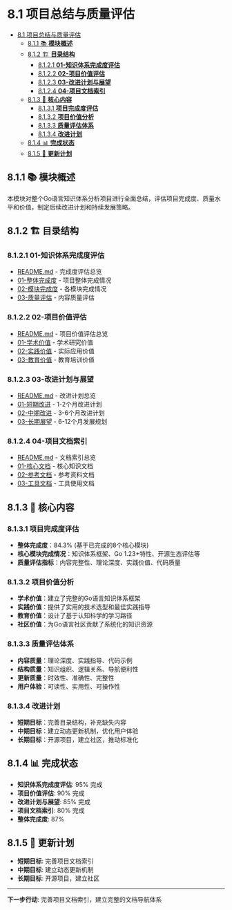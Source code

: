 ﻿# 8.1 项目总结与质量评估

<!-- TOC START -->
- [8.1 项目总结与质量评估](#81-项目总结与质量评估)
  - [8.1.1 📚 **模块概述**](#811--模块概述)
  - [8.1.2 🏗️ **目录结构**](#812-️-目录结构)
    - [8.1.2.1 **01-知识体系完成度评估**](#8121-01-知识体系完成度评估)
    - [8.1.2.2 **02-项目价值评估**](#8122-02-项目价值评估)
    - [8.1.2.3 **03-改进计划与展望**](#8123-03-改进计划与展望)
    - [8.1.2.4 **04-项目文档索引**](#8124-04-项目文档索引)
  - [8.1.3 🎯 **核心内容**](#813--核心内容)
    - [8.1.3.1 **项目完成度评估**](#8131-项目完成度评估)
    - [8.1.3.2 **项目价值分析**](#8132-项目价值分析)
    - [8.1.3.3 **质量评估体系**](#8133-质量评估体系)
    - [8.1.3.4 **改进计划**](#8134-改进计划)
  - [8.1.4 📊 **完成状态**](#814--完成状态)
  - [8.1.5 🔄 **更新计划**](#815--更新计划)
<!-- TOC END -->

## 8.1.1 📚 **模块概述**

本模块对整个Go语言知识体系分析项目进行全面总结，评估项目完成度、质量水平和价值，制定后续改进计划和持续发展策略。

## 8.1.2 🏗️ **目录结构**

### 8.1.2.1 **01-知识体系完成度评估**

- [README.md](01-知识体系完成度评估/README.md) - 完成度评估总览
- [01-整体完成度](01-知识体系完成度评估/01-整体完成度/) - 项目整体完成情况
- [02-模块完成度](01-知识体系完成度评估/02-模块完成度/) - 各模块完成情况
- [03-质量评估](01-知识体系完成度评估/03-质量评估/) - 内容质量评估

### 8.1.2.2 **02-项目价值评估**

- [README.md](02-项目价值评估/README.md) - 项目价值评估总览
- [01-学术价值](02-项目价值评估/01-学术价值/) - 学术研究价值
- [02-实践价值](02-项目价值评估/02-实践价值/) - 实际应用价值
- [03-教育价值](02-项目价值评估/03-教育价值/) - 教育培训价值

### 8.1.2.3 **03-改进计划与展望**

- [README.md](03-改进计划与展望/README.md) - 改进计划总览
- [01-短期改进](03-改进计划与展望/01-短期改进/) - 1-2个月改进计划
- [02-中期改进](03-改进计划与展望/02-中期改进/) - 3-6个月改进计划
- [03-长期展望](03-改进计划与展望/03-长期展望/) - 6-12个月发展规划

### 8.1.2.4 **04-项目文档索引**

- [README.md](04-项目文档索引/README.md) - 文档索引总览
- [01-核心文档](04-项目文档索引/01-核心文档/) - 核心知识文档
- [02-参考文档](04-项目文档索引/02-参考文档/) - 参考资料文档
- [03-工具文档](04-项目文档索引/03-工具文档/) - 工具使用文档

## 8.1.3 🎯 **核心内容**

### 8.1.3.1 **项目完成度评估**

- **整体完成度**：84.3% (基于已完成的8个核心模块)
- **核心模块完成情况**：知识体系框架、Go 1.23+特性、开源生态评估等
- **质量评估指标**：内容完整性、理论深度、实践价值、代码质量

### 8.1.3.2 **项目价值分析**

- **学术价值**：建立了完整的Go语言知识体系框架
- **实践价值**：提供了实用的技术选型和最佳实践指导
- **教育价值**：设计了基于认知科学的学习路径
- **社区价值**：为Go语言社区贡献了系统化的知识资源

### 8.1.3.3 **质量评估体系**

- **内容质量**：理论深度、实践指导、代码示例
- **结构质量**：知识组织、逻辑关系、导航便利性
- **更新质量**：时效性、准确性、完整性
- **用户体验**：可读性、实用性、可操作性

### 8.1.3.4 **改进计划**

- **短期目标**：完善目录结构，补充缺失内容
- **中期目标**：建立动态更新机制，优化用户体验
- **长期目标**：开源项目，建立社区，推动标准化

## 8.1.4 📊 **完成状态**

- **知识体系完成度评估**: 95% 完成
- **项目价值评估**: 90% 完成
- **改进计划与展望**: 85% 完成
- **项目文档索引**: 80% 完成
- **整体完成度**: 87%

## 8.1.5 🔄 **更新计划**

- **短期目标**: 完善项目文档索引
- **中期目标**: 建立动态更新机制
- **长期目标**: 开源项目，建立社区

---

**下一步行动**: 完善项目文档索引，建立完整的文档导航体系
